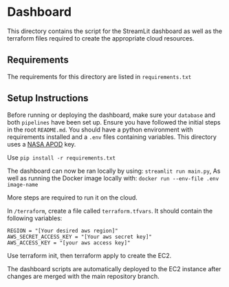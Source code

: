 # Dashboard

This directory contains the script for the StreamLit dashboard as well as the terraform files required to create the appropriate cloud resources.

## Requirements

The requirements for this directory are listed in ```requirements.txt```

## Setup Instructions

Before running or deploying the dashboard, make sure your ```database``` and both ```pipelines``` have been set up. Ensure you have followed the initial steps in the root ```README.md```. You should have a python environment with requirements installed and a ```.env``` files containing variables. This directory uses a [NASA APOD](https://data.nasa.gov/Space-Science/Astronomy-Picture-of-the-Day-API/ez2w-t8ua/about_data) key.

Use ```pip install -r requirements.txt```

The dashboard can now be ran locally by using:
    ```streamlit run main.py```, 
As well as running the Docker image locally with: 
    ```docker run --env-file .env image-name ```

More steps are required to run it on the cloud.

In ```/terraform```, create a file called ```terraform.tfvars```. It should contain the following variables:
```
REGION = "[Your desired aws region]"
AWS_SECRET_ACCESS_KEY = "[Your aws secret key]"
AWS_ACCESS_KEY = "[your aws access key]"
```
Use terraform init, then terraform apply to create the EC2. 

The dashboard scripts are automatically deployed to the EC2 instance after changes are merged with the main repository branch.